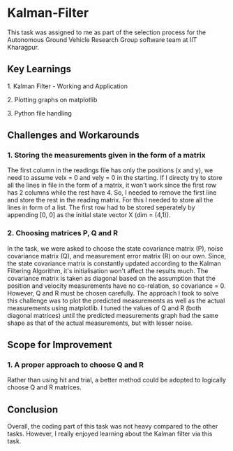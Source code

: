 # Kalman-Filter
This task was assigned to me as part of the selection process for the Autonomous Ground Vehicle Research Group software team at IIT Kharagpur.
## Key Learnings
<p> 1. Kalman Filter - Working and Application </p>
<p> 2. Plotting graphs on matplotlib </p>
<p> 3. Python file handling </p>

## Challenges and Workarounds
### 1. Storing the measurements given in the form of a matrix
The first column in the readings file has only the positions (x and y), we need to assume velx = 0 and vely = 0 in the starting. 
If I directy try to store all the lines in file in the form of a matrix, it won't work since the first row has 2 columns while the rest have 4.
So, I needed to remove the first line and store the rest in the reading matrix. For this I needed to store all the lines in form of a list. 
The first row had to be stored seperately by appending [0, 0] as the initial state vector X (dim = (4,1)).
### 2. Choosing matrices P, Q and R
In the task, we were asked to choose the state covariance matrix (P), noise covariance matrix (Q), and measurement error matrix (R) on our own. 
Since, the state covariance matrix is constantly updated according to the Kalman Filtering Algorithm, it's initialisation won't affect the results much. 
The covariance matrix is taken as diagonal based on the assumption that the position and velocity measurements have no co-relation, so covariance = 0. 
However, Q and R must be chosen carefully. The approach I took to solve this challenge was to plot the predicted measurements as well as the actual measurements using matplotlib. 
I tuned the values of Q and R (both diagonal matrices) until the predicted measurements graph had the same shape as that of the actual measurements, but with lesser noise. 

## Scope for Improvement
### 1. A proper approach to choose Q and R 
Rather than using hit and trial, a better method could be adopted to logically choose Q and R matrices.
## Conclusion
Overall, the coding part of this task was not heavy compared to the other tasks. However, I really enjoyed learning about the Kalman filter via this task.
